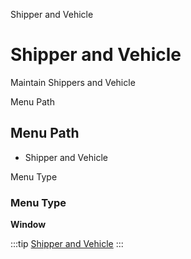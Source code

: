
Shipper and Vehicle
# Shipper and Vehicle


Maintain Shippers and Vehicle

Menu Path
## Menu Path



- Shipper and Vehicle

Menu Type
### Menu Type

**Window**


:::tip
[Shipper and Vehicle](functional-guide/window/window-shipper-and-vehicle.md)
:::